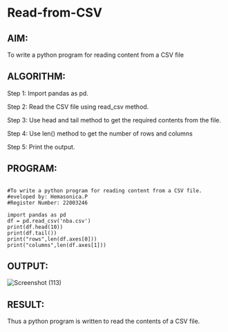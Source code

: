 # Read-from-CSV

## AIM:
To write a python program for reading content from a CSV file

## ALGORITHM:

Step 1:
Import pandas as pd.

Step 2:
Read the CSV file using read_csv method.

Step 3:
Use head and tail method to get the required contents from the file.

Step 4:
Use len() method to get the number of rows and columns

Step 5:
Print the output.

## PROGRAM:
```

#To write a python program for reading content from a CSV file.
#eveloped by: Hemasonica.P
#Register Number: 22003246

import pandas as pd
df = pd.read_csv('nba.csv')
print(df.head(10))
print(df.tail())
print("rows",len(df.axes[0]))
print("columns",len(df.axes[1]))
```

## OUTPUT:

![Screenshot (113)](https://user-images.githubusercontent.com/118361409/214818602-ea0f3168-5dbe-4200-b857-f88183b1bc37.png)


## RESULT:
Thus a python program is written to read the contents of a CSV file.

